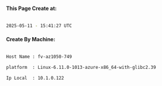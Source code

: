 
   
#### This Page Create at:

```bash

2025-05-11 - 15:41:27 UTC

```

#### Create By Machine:

```bash

Host Name : fv-az1050-749

platform  : Linux-6.11.0-1013-azure-x86_64-with-glibc2.39

Ip Local  : 10.1.0.122

```

